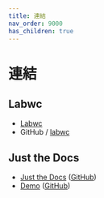 ```yaml
---
title: 連結
nav_order: 9000
has_children: true
---
```



# 連結


## Labwc

* [Labwc](https://labwc.github.io/)
* GitHub / [labwc](https://github.com/labwc/labwc)


## Just the Docs

* [Just the Docs](https://pmarsceill.github.io/just-the-docs/) ([GitHub](https://github.com/pmarsceill/just-the-docs))
* [Demo](https://pmarsceill.github.io/jtd-remote/) ([GitHub](https://github.com/pmarsceill/jtd-remote))
